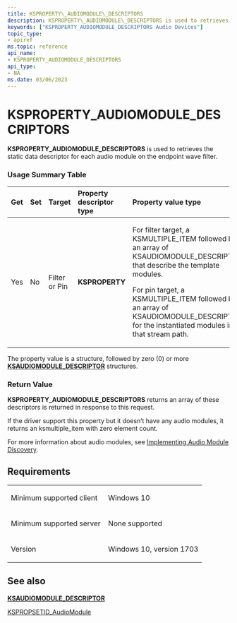 ```yaml
---
title: KSPROPERTY\_AUDIOMODULE\_DESCRIPTORS
description: KSPROPERTY\_AUDIOMODULE\_DESCRIPTORS is used to retrieves the static data descriptor for each audio module on the endpoint wave filter.
keywords: ["KSPROPERTY_AUDIOMODULE_DESCRIPTORS Audio Devices"]
topic_type:
- apiref
ms.topic: reference
api_name:
- KSPROPERTY_AUDIOMODULE_DESCRIPTORS
api_type:
- NA
ms.date: 03/06/2023
---
```



# KSPROPERTY\_AUDIOMODULE\_DESCRIPTORS


**KSPROPERTY\_AUDIOMODULE\_DESCRIPTORS** is used to retrieves the static data descriptor for each audio module on the endpoint wave filter.

### <span id="Usage_Summary_Table"></span><span id="usage_summary_table"></span><span id="USAGE_SUMMARY_TABLE"></span>Usage Summary Table

<table>
<colgroup>
<col width="20%" />
<col width="20%" />
<col width="20%" />
<col width="20%" />
<col width="20%" />
</colgroup>
<thead>
<tr class="header">
<th align="left">Get</th>
<th align="left">Set</th>
<th align="left">Target</th>
<th align="left">Property descriptor type</th>
<th align="left">Property value type</th>
</tr>
</thead>
<tbody>
<tr class="odd">
<td align="left"><p>Yes</p></td>
<td align="left"><p>No</p></td>
<td align="left"><p>Filter or Pin</p></td>
<td align="left"><p><strong>KSPROPERTY</strong></p></td>
<td align="left"><p>For filter target, a KSMULTIPLE_ITEM followed by an array of KSAUDIOMODULE_DESCRIPTOR that describe the template modules.</p>
<p>For pin target, a KSMULTIPLE_ITEM followed by an array of KSAUDIOMODULE_DESCRIPTOR for the instantiated modules in that stream path.</p></td>
</tr>
</tbody>
</table>

 

The property value is a structure, followed by zero (0) or more [**KSAUDIOMODULE\_DESCRIPTOR**](/windows-hardware/drivers/ddi/ksmedia/ns-ksmedia-_ksaudiomodule_descriptor) structures.

### <span id="Return_Value"></span><span id="return_value"></span><span id="RETURN_VALUE"></span>Return Value

**KSPROPERTY\_AUDIOMODULE\_DESCRIPTORS** returns an array of these descriptors is returned in response to this request.

If the driver support this property but it doesn’t have any audio modules, it returns an ksmultiple\_item with zero element count.

For more information about audio modules, see [Implementing Audio Module Discovery](./implementing-audio-module-communication.md).

## Requirements

<table>
<colgroup>
<col width="50%" />
<col width="50%" />
</colgroup>
<tbody>
<tr class="odd">
<td align="left"><p>Minimum supported client</p></td>
<td align="left"><p>Windows 10</p></td>
</tr>
<tr class="even">
<td align="left"><p>Minimum supported server</p></td>
<td align="left"><p>None supported</p></td>
</tr>
<tr class="odd">
<td align="left"><p>Version</p></td>
<td align="left"><p>Windows 10, version 1703</p></td>
</tr>
</tbody>
</table>

## <span id="see_also"></span>See also


[**KSAUDIOMODULE\_DESCRIPTOR**](/windows-hardware/drivers/ddi/ksmedia/ns-ksmedia-_ksaudiomodule_descriptor)

[KSPROPSETID\_AudioModule](kspropsetid-audiomodule.md)

 

